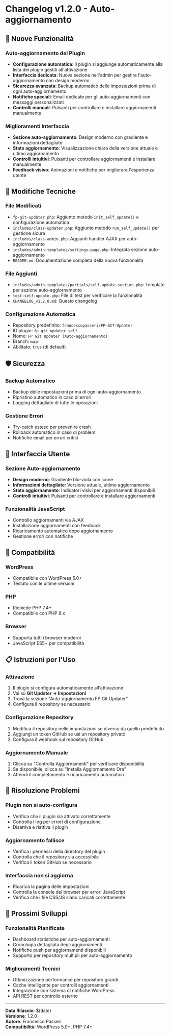 # Changelog v1.2.0 - Auto-aggiornamento

## 🚀 Nuove Funzionalità

### Auto-aggiornamento del Plugin
- **Configurazione automatica**: Il plugin si aggiunge automaticamente alla lista dei plugin gestiti all'attivazione
- **Interfaccia dedicata**: Nuova sezione nell'admin per gestire l'auto-aggiornamento con design moderno
- **Sicurezza avanzata**: Backup automatico delle impostazioni prima di ogni auto-aggiornamento
- **Notifiche speciali**: Email dedicate per gli auto-aggiornamenti con messaggi personalizzati
- **Controlli manuali**: Pulsanti per controllare e installare aggiornamenti manualmente

### Miglioramenti Interfaccia
- **Sezione auto-aggiornamento**: Design moderno con gradiente e informazioni dettagliate
- **Stato aggiornamento**: Visualizzazione chiara della versione attuale e ultimo aggiornamento
- **Controlli intuitivi**: Pulsanti per controllare aggiornamenti e installare manualmente
- **Feedback visivo**: Animazioni e notifiche per migliorare l'esperienza utente

## 🔧 Modifiche Tecniche

### File Modificati
- `fp-git-updater.php`: Aggiunto metodo `init_self_update()` e configurazione automatica
- `includes/class-updater.php`: Aggiunto metodo `run_self_update()` per gestione sicura
- `includes/class-admin.php`: Aggiunti handler AJAX per auto-aggiornamento
- `includes/admin-templates/settings-page.php`: Integrata sezione auto-aggiornamento
- `README.md`: Documentazione completa della nuova funzionalità

### File Aggiunti
- `includes/admin-templates/partials/self-update-section.php`: Template per sezione auto-aggiornamento
- `test-self-update.php`: File di test per verificare la funzionalità
- `CHANGELOG_v1.2.0.md`: Questo changelog

### Configurazione Automatica
- Repository predefinito: `francescopasseri/FP-GIT-Updater`
- ID plugin: `fp_git_updater_self`
- Nome: `FP Git Updater (Auto-aggiornamento)`
- Branch: `main`
- Abilitato: `true` (di default)

## 🛡️ Sicurezza

### Backup Automatico
- Backup delle impostazioni prima di ogni auto-aggiornamento
- Ripristino automatico in caso di errori
- Logging dettagliato di tutte le operazioni

### Gestione Errori
- Try-catch esteso per prevenire crash
- Rollback automatico in caso di problemi
- Notifiche email per errori critici

## 📱 Interfaccia Utente

### Sezione Auto-aggiornamento
- **Design moderno**: Gradiente blu-viola con icone
- **Informazioni dettagliate**: Versione attuale, ultimo aggiornamento
- **Stato aggiornamento**: Indicatori visivi per aggiornamenti disponibili
- **Controlli intuitivi**: Pulsanti per controllare e installare aggiornamenti

### Funzionalità JavaScript
- Controllo aggiornamenti via AJAX
- Installazione aggiornamenti con feedback
- Ricaricamento automatico dopo aggiornamento
- Gestione errori con notifiche

## 🔄 Compatibilità

### WordPress
- Compatibile con WordPress 5.0+
- Testato con le ultime versioni

### PHP
- Richiede PHP 7.4+
- Compatibile con PHP 8.x

### Browser
- Supporta tutti i browser moderni
- JavaScript ES5+ per compatibilità

## 📋 Istruzioni per l'Uso

### Attivazione
1. Il plugin si configura automaticamente all'attivazione
2. Vai su **Git Updater → Impostazioni**
3. Trova la sezione "Auto-aggiornamento FP Git Updater"
4. Configura il repository se necessario

### Configurazione Repository
1. Modifica il repository nelle impostazioni se diverso da quello predefinito
2. Aggiungi un token GitHub se usi un repository privato
3. Configura il webhook sul repository GitHub

### Aggiornamento Manuale
1. Clicca su "Controlla Aggiornamenti" per verificare disponibilità
2. Se disponibile, clicca su "Installa Aggiornamento Ora"
3. Attendi il completamento e ricaricamento automatico

## 🐛 Risoluzione Problemi

### Plugin non si auto-configura
- Verifica che il plugin sia attivato correttamente
- Controlla i log per errori di configurazione
- Disattiva e riattiva il plugin

### Aggiornamento fallisce
- Verifica i permessi della directory del plugin
- Controlla che il repository sia accessibile
- Verifica il token GitHub se necessario

### Interfaccia non si aggiorna
- Ricarica la pagina delle impostazioni
- Controlla la console del browser per errori JavaScript
- Verifica che i file CSS/JS siano caricati correttamente

## 🔮 Prossimi Sviluppi

### Funzionalità Pianificate
- Dashboard statistiche per auto-aggiornamenti
- Cronologia dettagliata degli aggiornamenti
- Notifiche push per aggiornamenti disponibili
- Supporto per repository multipli per auto-aggiornamento

### Miglioramenti Tecnici
- Ottimizzazione performance per repository grandi
- Cache intelligente per controlli aggiornamenti
- Integrazione con sistema di notifiche WordPress
- API REST per controllo esterno

---

**Data Rilascio**: $(date)  
**Versione**: 1.2.0  
**Autore**: Francesco Passeri  
**Compatibilità**: WordPress 5.0+, PHP 7.4+

